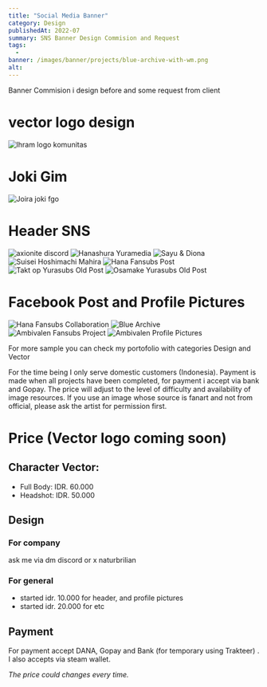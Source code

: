 ```yaml
---
title: "Social Media Banner"
category: Design
publishedAt: 2022-07
summary: SNS Banner Design Commision and Request
tags: 
  - 
banner: /images/banner/projects/blue-archive-with-wm.png
alt: 
---
```


Banner Commision i design before and some request from client

# vector logo design #

![Ihram logo komunitas](/images/banner/projects/ihram-logo-community.jpg)

# Joki Gim #

![Joira joki fgo](/images/banner/projects/joki-fgo.jpg)

# Header SNS #

![axionite discord](/images/banner/projects/chika-kom.png)
![Hanashura Yuramedia](/images/banner/projects/473127230_1398272218249267_3104448906654863963_n.png)
![Sayu & Diona](/images/banner/projects/sayu-diona-ariknight.png)
![Suisei Hoshimachi Mahira](/images/banner/projects/mahira-seoul.png)
![Hana Fansubs Post](/images/banner/projects/genjitsu.png)
![Takt op Yurasubs Old Post](/images/banner/projects/266742834_4551884444905347_6458937570890723412_n.jpg)
![Osamake Yurasubs Old Post](/images/banner/projects/186525557_3940341132726351_466083808955122989_n.jpg)

# Facebook Post and Profile Pictures #

![Hana Fansubs Collaboration](/images/banner/projects/HF.png)
![Blue Archive](/images/banner/projects/blue-archive-with-wm.png)
![Ambivalen Fansubs Project](/images/banner/projects/ambivalen-banner.png)
![Ambivalen Profile Pictures](/images/banner/projects/301780042_445088590988671_2996011606453484888_n.png)

For more sample you can check my portofolio with categories Design and Vector

For the time being I only serve domestic customers (Indonesia).  Payment is made when all projects have been completed, for payment i accept via bank and Gopay. The price will adjust to the level of difficulty and availability of image resources. If you use an image whose source is fanart and not from official, please ask the artist for permission first. 

# Price (Vector logo coming soon) #
## Character  Vector: ##
- Full Body: IDR. 60.000
-  Headshot: IDR. 50.000

## Design ##
### For company ### 
ask me via dm discord or x naturbrilian
### For general ### 
- started idr. 10.000 for header, and profile pictures
- started idr. 20.000 for etc

## Payment ##
For payment accept DANA, Gopay and Bank (for temporary using Trakteer) . I also accepts via steam wallet.

*The price could changes every time.*
